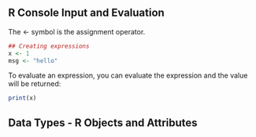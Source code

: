 ## R Console Input and Evaluation

The <- symbol is the assignment operator.

```R
## Creating expressions
x <- 1
msg <- "hello"
```

To evaluate an expression, you can evaluate the expression and the value will be returned:
```R
print(x)
```

## Data Types - R Objects and Attributes
